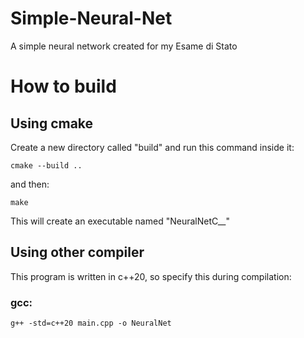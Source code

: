 # Simple-Neural-Net
A simple neural network created for my Esame di Stato

# How to build

## Using cmake

Create a new directory called "build" and run this command inside it:

``` cmake --build .. ```

and then:

``` make ```

This will create an executable named "NeuralNetC__"

## Using other compiler

This program is written in c++20, so specify this during compilation:

### gcc:

``` g++ -std=c++20 main.cpp -o NeuralNet ```
